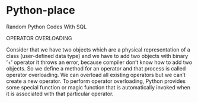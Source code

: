 # Python-place
 Random Python Codes
 With SQL 


OPERATOR OVERLOADING

Consider that we have two objects which are a physical representation of a class (user-defined data type) and we have to add two objects with binary ‘+’ operator it throws an error, because compiler don’t know how to add two objects. So we define a method for an operator and that process is called operator overloading. We can overload all existing operators but we can’t create a new operator. To perform operator overloading, Python provides some special function or magic function that is automatically invoked when it is associated with that particular operator. 
